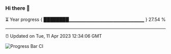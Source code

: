 ### Hi there 👋

⏳ Year progress { ████████▁▁▁▁▁▁▁▁▁▁▁▁▁▁▁▁▁▁▁▁▁▁ } 27.54 %

---

⏰ Updated on Tue, 11 Apr 2023 12:34:06 GMT

![Progress Bar CI](https://github.com/ZhaoGui/ZhaoGui/workflows/Progress%20Bar%20CI/badge.svg)
